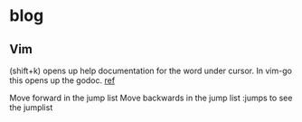 # blog

## Vim

<s-k> (shift+k) opens up help documentation for the word under cursor. In vim-go this opens up the godoc.
[ref](https://superuser.com/questions/961201/vim-map-shift-k-to-open-help-on-current-word-in-a-new-tab)


<ctrl-i> Move forward in the jump list
<ctrl-o> Move backwards in the jump list
:jumps to see the jumplist

